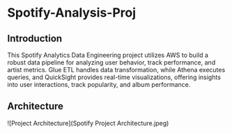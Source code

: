 # Spotify-Analysis-Proj
## Introduction

This Spotify Analytics Data Engineering project utilizes AWS to build a robust data pipeline for analyzing user behavior, track performance, and artist metrics. Glue ETL handles data transformation, while Athena executes queries, and QuickSight provides real-time visualizations, offering insights into user interactions, track popularity, and album performance.

## Architecture

![Project Architecture](Spotify Project Architecture.jpeg)


